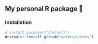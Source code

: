 ## My personal R package 👋

### Installation

``` r
# install.packages("devtools")
devtools::install_github("gafnts/gafnts")
```
